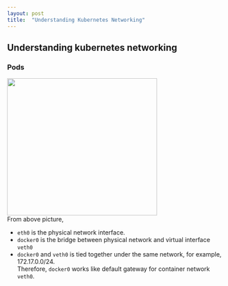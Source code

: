 ```yaml
---
layout: post
title:  "Understanding Kubernetes Networking"
---
```

## Understanding kubernetes networking

### Pods
<img src="/resources/networking_inside_pod.png" width="350" height="320"><br>
From above picture,
- `eth0` is the physical network interface.
- `docker0` is the bridge between physical network and virtual interface `veth0`
- `docker0` and `veth0` is tied together under the same network, for example, 172.17.0.0/24.<br>
  Therefore, `docker0` works like default gateway for container network `veth0`.